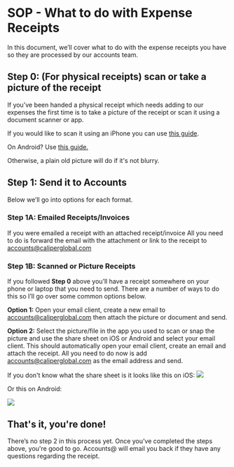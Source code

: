 
# SOP - What to do with Expense Receipts

In this document, we’ll cover what to do with the expense receipts you have so they are processed by our accounts team.  


## Step 0: (For physical receipts) scan or take a picture of the receipt
If you’ve been handed a physical receipt which needs adding to our expenses the first time is to take a picture of the receipt or scan it using a document scanner or app.

  
If you would like to scan it using an iPhone you can use [this guide](https://support.apple.com/en-us/HT210336).

On Android? Use [this guide.](https://www.makeuseof.com/how-to-scan-documents-android/)

  
Otherwise, a plain old picture will do if it's not blurry.


## Step 1: Send it to Accounts
Below we’ll go into options for each format.


### Step 1A: Emailed Receipts/Invoices
If you were emailed a receipt with an attached receipt/invoice All you need to do is forward the email with the attachment or link to the receipt to [accounts@caliperglobal.com](https://mailto:accounts@caliperglobal.com)


### Step 1B: Scanned or Picture Receipts
If you followed **Step 0** above you’ll have a receipt somewhere on your phone or laptop that you need to send. There are a number of ways to do this so I’ll go over some common options below.

**Option 1:** Open your email client, create a new email to [accounts@caliperglobal.com](https://mailto:accounts@caliperglobal.com) then attach the picture or document and send.

**Option 2:** Select the picture/file in the app you used to scan or snap the picture and use the share sheet on iOS or Android and select your email client. This should automatically open your email client, create an email and attach the receipt. All you need to do now is add [accounts@caliperglobal.com](https://mailto:accounts@caliperglobal.com) as the email address and send.  

If you don't know what the share sheet is it looks like this on iOS:
![](https://images.amplenote.com/cc20ded8-0733-11ed-808d-7eb08a2c5cd0/42069cb4-23aa-4124-a9b2-f53ec464b6b6.jpg)

Or this on Android:

![](https://images.amplenote.com/cc20ded8-0733-11ed-808d-7eb08a2c5cd0/3cc790b8-4fd9-4deb-9e7e-170eb4481150.jpg)  

## That's it, you're done!

There’s no step 2 in this process yet. Once you’ve completed the steps above, you're good to go. Accounts@ will email you back if they have any questions regarding the receipt.